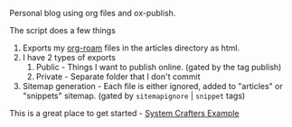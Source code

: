 Personal blog using org files and ox-publish.

The script does a few things
1. Exports my [org-roam](https://github.com/subsid/emacs.d/blob/master/config/my-org-roam.el) files in the articles directory as html.
2. I have 2 types of exports 
    1. Public - Things I want to publish online. (gated by the tag publish)
    2. Private - Separate folder that I don't commit
3. Sitemap generation - Each file is either ignored, added to "articles" or "snippets" sitemap. (gated by `sitemapignore` | `snippet` tags)

This is a great place to get started - [System Crafters Example](https://github.com/SystemCrafters/org-website-example/tree/main)
